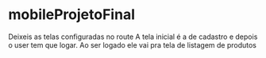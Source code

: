 # mobileProjetoFinal

Deixeis as telas configuradas no route 
A tela inicial é a de cadastro e depois o user tem que logar.
Ao ser logado ele vai pra tela de listagem de produtos
